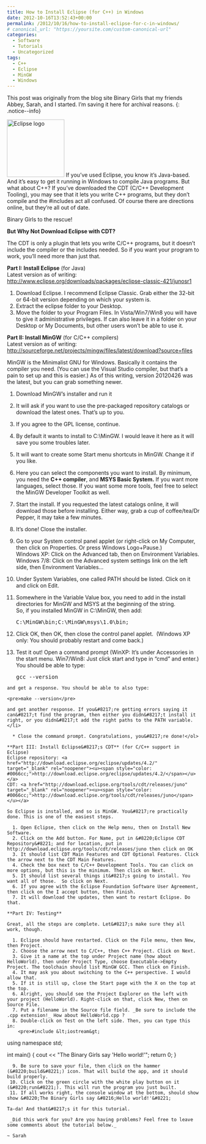 ```yaml
---
title: How to Install Eclipse (for C++) in Windows
date: 2012-10-16T13:52:43+00:00
permalink: /2012/10/16/how-to-install-eclipse-for-c-in-windows/
# canonical_url: "https://yoursite.com/custom-canonical-url"
categories:
  - Software
  - Tutorials
  - Uncategorized
tags:
  - C++
  - Eclipse
  - MinGW
  - Windows
---
```


This post was originally from the blog site Binary Girls that my friends Abbey, Sarah, and I started. I’m saving it here for archival reasons.
{: .notice--info}

<img class="alignright wp-image-282 size-full" src="/assets/images/eclipse_pos_logo_fc_med2-150x150.jpg" alt="Eclipse logo" width="150" height="150" /> If you&#8217;ve used Eclipse, you know it&#8217;s Java-based. And it&#8217;s easy to get it running in Windows to compile Java programs. But what about C++? If you&#8217;ve downloaded the CDT (C/C++ Development Tooling), you may see that it lets you write C++ programs, but they don&#8217;t compile and the #includes act all confused. Of course there are directions online, but they&#8217;re all out of date.

Binary Girls to the rescue!

**But Why Not Download Eclipse with CDT?**

The CDT is only a plugin that lets you write C/C++ programs, but it doesn&#8217;t include the compiler or the includes needed. So if you want your program to work, you&#8217;ll need more than just that.

**Part I: Install Eclipse** (for Java)  
Latest version as of writing: <a href="http://www.eclipse.org/downloads/packages/eclipse-classic-421/junosr1" target="_blank" rel="noopener"><u><span style="color: #0066cc;">http://www.eclipse.org/downloads/packages/eclipse-classic-421/junosr1</span></u></a>

  1. Download Eclipse. I recommend Eclipse Classic. Grab either the 32-bit or 64-bit version depending on which your system is.
  2. Extract the eclipse folder to your Desktop.
  3. Move the folder to your Program Files. In Vista/Win7/Win8 you will have to give it administrative privileges. If can also leave it in a folder on your Desktop or My Documents, but other users won&#8217;t be able to use it.

**Part II: Install MinGW** (for C/C++ compilers)  
Latest version as of writing: <a href="http://sourceforge.net/projects/mingw/files/latest/download?source=files" target="_blank" rel="noopener"><u><span style="color: #0066cc;">http://sourceforge.net/projects/mingw/files/latest/download?source=files</span></u></a>

MinGW is the Minimalist GNU for Windows. Basically it contains the compiler you need. (You can use the Visual Studio compiler, but that&#8217;s a pain to set up and this is easier.) As of this writing, version 20120426 was the latest, but you can grab something newer.

  1. Download MinGW&#8217;s installer and run it
  2. It will ask if you want to use the pre-packaged repository catalogs or download the latest ones. That&#8217;s up to you.
  3. If you agree to the GPL license, continue.
  4. By default it wants to install to C:\MinGW. I would leave it here as it will save you some troubles later.
  5. It will want to create some Start menu shortcuts in MinGW. Change it if you like.
  6. Here you can select the components you want to install. By minimum, you need the **C++ compiler**, and **MSYS Basic System.** If you want more languages, select those. If you want some more tools, feel free to select the MinGW Developer Toolkit as well.
  7. Start the install. If you requested the latest catalogs online, it will download those before installing. Either way, grab a cup of coffee/tea/Dr Pepper, it may take a few minutes.
  8. It&#8217;s done! Close the installer.
  9. Go to your System control panel applet (or right-click on My Computer, then click on Properties. Or press Windows Logo+Pause.)  
    Windows XP: Click on the Advanced tab, then on Environment Variables.  
    Windows 7/8: Click on the Advanced system settings link on the left side, then Environment Variables&#8230;
 10. Under System Variables, one called PATH should be listed. Click on it and click on Edit.
 11. Somewhere in the Variable Value box, you need to add in the install directories for MinGW and MSYS at the beginning of the string.  
    So, if you installed MinGW in C:\MinGW, then add:</p> 
    <pre>C:\MinGW\bin;C:\MinGW\msys\1.0\bin;</pre>

 12. Click OK, then OK, then close the control panel applet.  (Windows XP only: You should probably restart and come back.)
 13. Test it out! Open a command prompt (WinXP: It&#8217;s under Accessories in the start menu. Win7/Win8: Just click start and type in &#8220;cmd&#8221; and enter.) You should be able to type: 
    <pre>gcc --version</pre>
    
    and get a response. You should be able to also type:
    
    <pre>make --version</pre>
    
    and get another response. If you&#8217;re getting errors saying it can&#8217;t find the program, then either you didn&#8217;t install it right, or you didn&#8217;t add the right paths to the PATH variable.</li> 
    
      * Close the command prompt. Congratulations, you&#8217;re done!</ol> 
    
    **Part III: Install Eclipse&#8217;s CDT** (for C/C++ support in Eclipse)  
    Eclipse repository: <a href="http://download.eclipse.org/eclipse/updates/4.2/" target="_blank" rel="noopener"><u><span style="color: #0066cc;">http://download.eclipse.org/eclipse/updates/4.2/</span></u></a>  
    CDT: <a href="http://download.eclipse.org/tools/cdt/releases/juno" target="_blank" rel="noopener"><u><span style="color: #0066cc;">http://download.eclipse.org/tools/cdt/releases/juno</span></u></a>
    
    So Eclipse is installed, and so is MinGW. You&#8217;re practically done. This is one of the easiest steps.
    
      1. Open Eclipse, then click on the Help menu, then on Install New Software.
      2. Click on the Add button. For Name, put in &#8220;Eclipse CDT Repository&#8221; and for location, put in http://download.eclipse.org/tools/cdt/releases/juno then click on OK
      3. It should list CDT Main Features and CDT Optional Features. Click the arrow next to the CDT Main Features.
      4. Check the box next to C/C++ Development Tools. You can click on more options, but this is the minimum. Then click on Next.
      5. It should list several things it&#8217;s going to install. You want all of those.  So click on Next.
      6. If you agree with the Eclipse Foundation Software User Agreement, then click on the I accept button, then Finish.
      7. It will download the updates, then want to restart Eclipse. Do that.
    
    **Part IV: Testing**
    
    Great, all the steps are complete. Let&#8217;s make sure they all work, though.
    
      1. Eclipse should have restarted. Click on the File menu, then New, then Project.
      2. Choose the arrow next to C/C++, then C++ Project. Click on Next.
      3. Give it a name at the top under Project name (how about HelloWorld), then under Project Type, choose Executable->Empty Project. The toolchain should list MinGW GCC. Then click on Finish.
      4. It may ask you about switching to the C++ perspective. I would allow that.
      5. If it is still up, close the Start page with the X on the top at the top.
      6. Alright, you should see the Project Explorer on the left with your project (HelloWorld). Right-click on that, click New, then on Source File.
      7. Put a filename in the Source file field. _Be sure to include the .cpp extension!_ How about HelloWorld.cpp ?
      8. Double-click on Test on the left side. Then, you can type this in: 
        <pre>#include &lt;iostream&gt;
using namespace std;

int main() {
   cout &lt;&lt; "The Binary Girls say 'Hello world!'";
   return 0;
}</pre>
    
      9. Be sure to save your file, then click on the hammer (&#8220;build&#8221;) icon. That will build the app, and it should build properly.
     10. Click on the green circle with the white play button on it (&#8220;run&#8221;). This will run the program you just built.
     11. If all works right, the console window at the bottom, should show show &#8220;The Binary Girls say &#8216;Hello world!'&#8221;
    
    Ta-da! And that&#8217;s it for this tutorial.
    
     _Did this work for you? Are you having problems? Feel free to leave some comments about the tutorial below._
    
    ~ Sarah